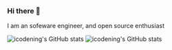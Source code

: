 ### Hi there 👋
I am an sofeware engineer,  and open source enthusiast  
  
![icodening's GitHub stats](https://github-readme-stats.vercel.app/api/top-langs/?username=icodening&layout=compact&theme=dracula&border_radius=10&hide_border=1&card_width=280)
![icodening's GitHub stats](https://github-readme-stats.vercel.app/api?username=icodening&show_icons=true&theme=dracula&border_radius=10&hide_border=1&line_height=20)

<!--
**icodening/icodening** is a ✨ _special_ ✨ repository because its `README.md` (this file) appears on your GitHub profile.

Here are some ideas to get you started:

- 🔭 I’m currently working on ...
- 🌱 I’m currently learning ...
- 👯 I’m looking to collaborate on ...
- 🤔 I’m looking for help with ...
- 💬 Ask me about ...
- 📫 How to reach me: ...
- 😄 Pronouns: ...
- ⚡ Fun fact: ...
-->

